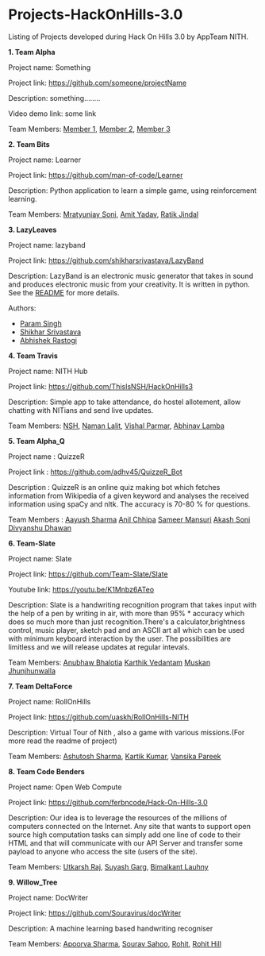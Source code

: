 # Projects-HackOnHills-3.0

Listing of Projects developed during Hack On Hills 3.0 by AppTeam NITH.

**1. Team Alpha**

Project name: Something

Project link: https://github.com/someone/projectName

Description: something........

Video demo link: some link

Team Members:
[Member 1](https://github.com/member1),
[Member 2](https://github.com/member2),
[Member 3](https://github.com/member3)

**2. Team Bits**

Project name: Learner

Project link: https://github.com/man-of-code/Learner

Description: Python application to learn a simple game, using reinforcement learning.

Team Members:
[Mratyunjay Soni](https://github.com/man-of-code),
[Amit Yadav](https://github.com/amityadav0),
[Ratik Jindal](https://github.com/ratik21)

**3. LazyLeaves**

Project name: lazyband

Project link: https://github.com/shikharsrivastava/LazyBand

Description: LazyBand is an electronic music generator that takes in sound and produces electronic music from your creativity. It is written in python. See the [README](https://github.com/shikharsrivastava/LazyBand/blob/master/README.md) for more details.

Authors:

* [Param Singh](https://github.com/paramsingh)
* [Shikhar Srivastava](https://github.com/shikharsrivastava)
* [Abhishek Rastogi](https://github.com/princu7)

**4. Team Travis**

Project name: NITH Hub

Project link: https://github.com/ThisIsNSH/HackOnHills3

Description: Simple app to take attendance, do hostel allotement, allow chatting with NITians and send live updates.

Team Members:
[NSH](https://github.com/ThisIsNSH), 
[Naman Lalit](https://github.com/naman99lalit),
[Vishal Parmar](https://github.com/Vishal17599),
[Abhinav Lamba](https://github.com/Abhinavlamba)

**5. Team Alpha_Q**

Project name : QuizzeR

Project link : https://github.com/adhv45/QuizzeR_Bot

Description  : QuizzeR is an online quiz making bot which fetches information from Wikipedia of a given keyword and analyses                the received information using spaCy and nltk. The accuracy is 70-80 % for questions.

Team Members : 
  [Aayush Sharma](https://github.com/aayush1771)
  [Anil Chhipa](https://github.com/adhv45)
  [Sameer Mansuri](https://github.com/sameer91)
  [Akash Soni](https://github.com/soniakash1998)
  [Divyanshu Dhawan](https://github.com/dextroxd)


**6. Team-Slate**

Project name: Slate

Project link: https://github.com/Team-Slate/Slate

Youtube link: https://youtu.be/K1Mnbz6ATeo

Description: Slate is a handwriting recognition program that takes input with the help of a pen by writing in air, with more than 95% * accuracy which does so much more than just recognition.There's a calculator,brightness control, music player, sketch pad and an ASCII art all which can be used with minimum keyboard interaction by the user. The possibilities are limitless and we will release updates at regular intevals. 

Team Members:
[Anubhaw Bhalotia](https://github.com/anubhawbhalotia)
[Karthik Vedantam](https://github.com/kingsisland)
[Muskan Jhunjhunwalla](https://github.com/musukeshu)


**7. Team DeltaForce**

Project name: RollOnHills

Project link: https://github.com/uaskh/RollOnHills-NITH

Description: Virtual Tour of Nith , also a game with various missions.(For more read the readme of project)

Team Members:
[Ashutosh Sharma](https://github.com/uaskh),
[Kartik Kumar](https://github.com/sckorpio),
[Vansika Pareek](https://github.com/vansika)

**8. Team Code Benders**

Project name: Open Web Compute

Project link: https://github.com/ferbncode/Hack-On-Hills-3.0

Description: Our idea is to leverage the resources of the millions of computers connected on the Internet. Any site that wants to support open source high computation tasks can simply add one line of code to their HTML and that will communicate with our API Server and transfer some payload to anyone who access the site (users of the site).

Team Members:
[Utkarsh Raj](https://github.com/clearnote01),
[Suyash Garg](https://github.com/ferbncode),
[Bimalkant Lauhny](https://github.com/code-master5)

**9. Willow_Tree**

Project name: DocWriter

Project link: https://github.com/Souravirus/docWriter

Description: A machine learning based handwriting recogniser

Team Members:
[Apoorva Sharma](https://github.com/okatticus),
[Sourav Sahoo](https://github.com/Souravirus),
[Rohit](https://github.com/rohit645),
[Rohit Hill](https://github.com/rohithill)

